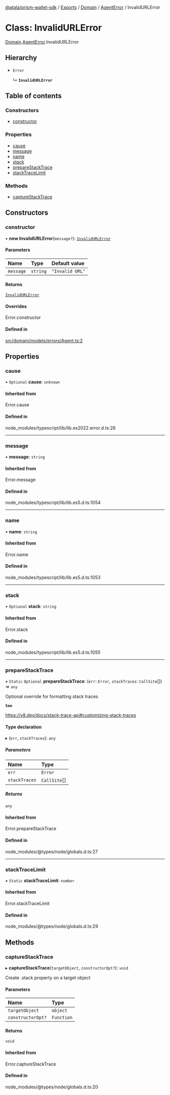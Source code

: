 [@atala/prism-wallet-sdk](../README.md) / [Exports](../modules.md) / [Domain](../modules/Domain.md) / [AgentError](../modules/Domain.AgentError.md) / InvalidURLError

# Class: InvalidURLError

[Domain](../modules/Domain.md).[AgentError](../modules/Domain.AgentError.md).InvalidURLError

## Hierarchy

- `Error`

  ↳ **`InvalidURLError`**

## Table of contents

### Constructors

- [constructor](Domain.AgentError.InvalidURLError.md#constructor)

### Properties

- [cause](Domain.AgentError.InvalidURLError.md#cause)
- [message](Domain.AgentError.InvalidURLError.md#message)
- [name](Domain.AgentError.InvalidURLError.md#name)
- [stack](Domain.AgentError.InvalidURLError.md#stack)
- [prepareStackTrace](Domain.AgentError.InvalidURLError.md#preparestacktrace)
- [stackTraceLimit](Domain.AgentError.InvalidURLError.md#stacktracelimit)

### Methods

- [captureStackTrace](Domain.AgentError.InvalidURLError.md#capturestacktrace)

## Constructors

### constructor

• **new InvalidURLError**(`message?`): [`InvalidURLError`](Domain.AgentError.InvalidURLError.md)

#### Parameters

| Name | Type | Default value |
| :------ | :------ | :------ |
| `message` | `string` | `"Invalid URL"` |

#### Returns

[`InvalidURLError`](Domain.AgentError.InvalidURLError.md)

#### Overrides

Error.constructor

#### Defined in

[src/domain/models/errors/Agent.ts:2](https://github.com/hyperledger/identus-edge-agent-sdk-ts/blob/1a3abf65a2f89b4ecd0f28af600329805573d6fc/src/domain/models/errors/Agent.ts#L2)

## Properties

### cause

• `Optional` **cause**: `unknown`

#### Inherited from

Error.cause

#### Defined in

node_modules/typescript/lib/lib.es2022.error.d.ts:26

___

### message

• **message**: `string`

#### Inherited from

Error.message

#### Defined in

node_modules/typescript/lib/lib.es5.d.ts:1054

___

### name

• **name**: `string`

#### Inherited from

Error.name

#### Defined in

node_modules/typescript/lib/lib.es5.d.ts:1053

___

### stack

• `Optional` **stack**: `string`

#### Inherited from

Error.stack

#### Defined in

node_modules/typescript/lib/lib.es5.d.ts:1055

___

### prepareStackTrace

▪ `Static` `Optional` **prepareStackTrace**: (`err`: `Error`, `stackTraces`: `CallSite`[]) => `any`

Optional override for formatting stack traces

**`See`**

https://v8.dev/docs/stack-trace-api#customizing-stack-traces

#### Type declaration

▸ (`err`, `stackTraces`): `any`

##### Parameters

| Name | Type |
| :------ | :------ |
| `err` | `Error` |
| `stackTraces` | `CallSite`[] |

##### Returns

`any`

#### Inherited from

Error.prepareStackTrace

#### Defined in

node_modules/@types/node/globals.d.ts:27

___

### stackTraceLimit

▪ `Static` **stackTraceLimit**: `number`

#### Inherited from

Error.stackTraceLimit

#### Defined in

node_modules/@types/node/globals.d.ts:29

## Methods

### captureStackTrace

▸ **captureStackTrace**(`targetObject`, `constructorOpt?`): `void`

Create .stack property on a target object

#### Parameters

| Name | Type |
| :------ | :------ |
| `targetObject` | `object` |
| `constructorOpt?` | `Function` |

#### Returns

`void`

#### Inherited from

Error.captureStackTrace

#### Defined in

node_modules/@types/node/globals.d.ts:20

